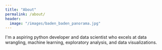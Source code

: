 ```yaml
---
title: "About"
permalink: /about/
header:
  image: "/images/baden_baden_panorama.jpg"
---
```


I'm a aspiring python developer and data scientist who excels at data wrangling, machine learning, exploratory analysis, and data visualizations.

